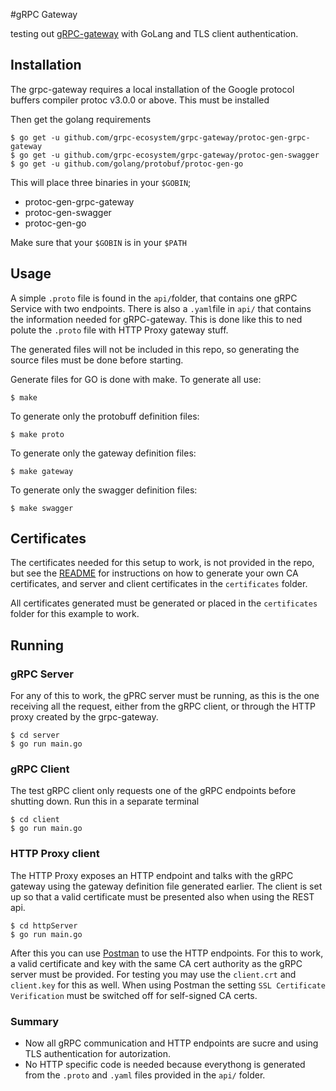 #gRPC Gateway

testing out [gRPC-gateway](https://github.com/grpc-ecosystem/grpc-gateway) with GoLang and TLS client authentication.

## Installation

The grpc-gateway requires a local installation of the Google protocol buffers compiler protoc v3.0.0 or above. This must be installed

Then get the golang requirements

    $ go get -u github.com/grpc-ecosystem/grpc-gateway/protoc-gen-grpc-gateway
    $ go get -u github.com/grpc-ecosystem/grpc-gateway/protoc-gen-swagger
    $ go get -u github.com/golang/protobuf/protoc-gen-go

This will place three binaries in your `$GOBIN`;

- protoc-gen-grpc-gateway
- protoc-gen-swagger
- protoc-gen-go

Make sure that your `$GOBIN` is in your `$PATH`

## Usage

A simple `.proto` file is found in the `api/`folder, that contains one gRPC Service with two endpoints. There is also a `.yaml`file in `api/` that contains the information needed for gRPC-gateway. This is done like this to ned polute the `.proto` file with HTTP Proxy gateway stuff.

The generated files will not be included in this repo, so generating the source files must be done before starting.

Generate files for GO is done with make. To generate all use:

    $ make

To generate only the protobuff definition files:

    $ make proto

To generate only the gateway definition files:

    $ make gateway

To generate only the swagger definition files:

    $ make swagger

## Certificates

The certificates needed for this setup to work, is not provided in the repo, but see the [README](./certificates/README.md) for instructions on how to generate your own CA certificates, and server and client certificates in the `certificates` folder.

All certificates generated must be generated or placed in the `certificates` folder for this example to work.

## Running

### gRPC Server

For any of this to work, the gPRC server must be running, as this is the one receiving all the request, either from the gRPC client, or through the HTTP proxy created by the grpc-gateway.

    $ cd server
    $ go run main.go

### gRPC Client

The test gRPC client only requests one of the gRPC endpoints before shutting down. Run this in a separate terminal

    $ cd client
    $ go run main.go

### HTTP Proxy client

The HTTP Proxy exposes an HTTP endpoint and talks with the gRPC gateway using the gateway definition file generated earlier. The client is set up so that a valid certificate must be presented also when using the REST api.

    $ cd httpServer
    $ go run main.go

After this you can use [Postman](https://www.getpostman.com) to use the HTTP endpoints. For this to work, a valid certificate and key with the same CA cert authority as the gRPC server must be provided. For testing you may use the `client.crt` and `client.key` for this as well.
When using Postman the setting `SSL Certificate Verification` must be switched off for self-signed CA certs.

### Summary

- Now all gRPC communication and HTTP endpoints are sucre and using TLS authentication for autorization. 
- No HTTP specific code is needed because everythong is generated from the `.proto` and `.yaml` files provided in the `api/` folder.